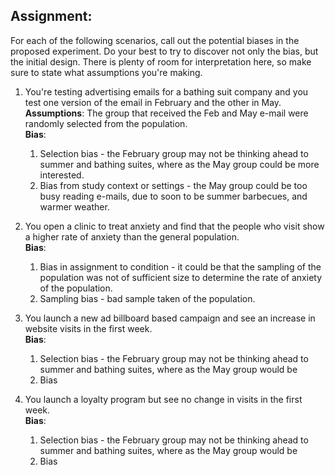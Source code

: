 ##  Assignment:
For each of the following scenarios, call out the potential biases in the proposed experiment. Do your best to try to discover not only the bias, but the initial design. There is plenty of room for interpretation here, so make sure to state what assumptions you're making.

1.  You're testing advertising emails for a bathing suit company and you test one version of the email in February and the other in May.  
**Assumptions**: The group that received the Feb and May e-mail were randomly selected from the population.  
**Bias**:    
    1.  Selection bias - the February group may not be thinking ahead to summer and bathing suites, where as the May group could be more interested.
    1.  Bias from study context or settings - the May group could be too busy reading e-mails, due to soon to be summer barbecues, and warmer weather.

1.  You open a clinic to treat anxiety and find that the people who visit show a higher rate of anxiety than the general population.  
**Bias**:     
    1.  Bias in assignment to condition - it could be that the sampling of the population was not of sufficient size to determine the rate of anxiety of the population.
    1.  Sampling bias - bad sample taken of the population.
    
1.  You launch a new ad billboard based campaign and see an increase in website visits in the first week.  
**Bias**:    
    1.  Selection bias - the February group may not be thinking ahead to summer and bathing suites, where as the May group would be
    1.  Bias
    
1.  You launch a loyalty program but see no change in visits in the first week.  
**Bias**:    
    1.  Selection bias - the February group may not be thinking ahead to summer and bathing suites, where as the May group would be
    1.  Bias
